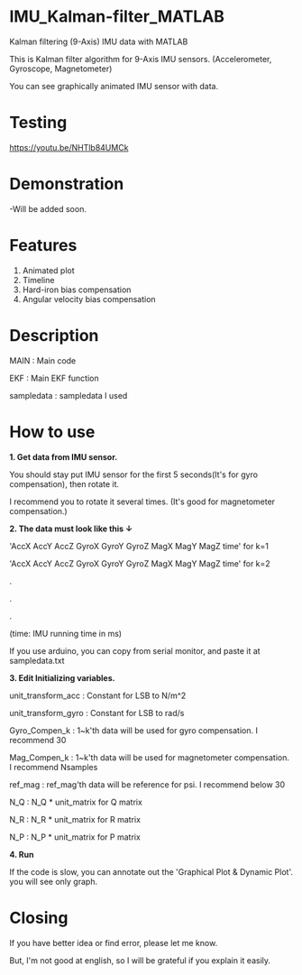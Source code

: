 # IMU_Kalman-filter_MATLAB
Kalman filtering (9-Axis) IMU data with MATLAB

This is Kalman filter algorithm for 9-Axis IMU sensors. (Accelerometer, Gyroscope, Magnetometer)

You can see graphically animated IMU sensor with data.


# Testing

https://youtu.be/NHTlb84UMCk

# Demonstration

-Will be added soon.


# Features
1. Animated plot
2. Timeline
3. Hard-iron bias compensation
4. Angular velocity bias compensation

# Description
MAIN : Main code

EKF : Main EKF function

sampledata : sampledata I used

# How to use
**1. Get data from IMU sensor.** 

You should stay put IMU sensor for the first 5 seconds(It's for gyro compensation), then rotate it. 

I recommend you to rotate it several times. (It's good for magnetometer compensation.)

**2. The data must look like this ↓**


'AccX  AccY  AccZ  GyroX  GyroY  GyroZ  MagX  MagY  MagZ time'       for k=1

'AccX  AccY  AccZ  GyroX  GyroY  GyroZ  MagX  MagY  MagZ time'       for k=2

.

.

.

(time: IMU running time in ms)

If you use arduino, you can copy from serial monitor, and paste it at sampledata.txt

**3. Edit Initializing variables.**

unit_transform_acc : Constant for LSB to N/m^2

unit_transform_gyro : Constant for LSB to rad/s

Gyro_Compen_k : 1\~k'th data will be used for gyro compensation. I recommend 30

Mag_Compen_k : 1\~k'th data will be used for magnetometer compensation. I recommend Nsamples

ref_mag : ref_mag'th data will be reference for psi. I recommend below 30

N_Q : N_Q * unit_matrix for Q matrix

N_R : N_R * unit_matrix for R matrix

N_P : N_P * unit_matrix for P matrix

**4. Run**

If the code is slow, you can annotate out the 'Graphical Plot & Dynamic Plot'. you will see only graph.

# Closing
If you have better idea or find error, please let me know.

But, I'm not good at english, so I will be grateful if you explain it easily.
